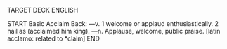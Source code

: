 TARGET DECK
ENGLISH

START
Basic
Acclaim
Back: —v. 1 welcome or applaud enthusiastically. 2 hail as (acclaimed him king). —n. Applause, welcome, public praise. [latin acclamo: related to *claim]
END
